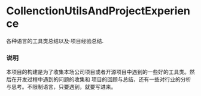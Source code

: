 # CollenctionUtilsAndProjectExperience
各种语言的工具类总结以及·项目经验总结.
### 说明  
本项目的构建是为了收集本场公司项目或者开源项目中遇到的一些好的工具类。然后在开发过程中遇到的问题的收集和
项目的回顾与总结，还有一些对行业的分析与思考。不限制语言，只要遇到，就要写进来。
